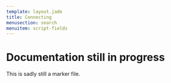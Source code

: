 ```yaml
---
template: layout.jade
title: Connecting
menusection: search
menuitem: script-fields
---
```



# Documentation still in progress

This is sadly still a marker file.

